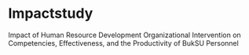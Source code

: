 # Impactstudy
Impact of Human Resource Development Organizational Intervention on Competencies, Effectiveness, and  the Productivity of BukSU Personnel
